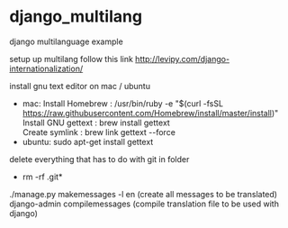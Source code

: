 # django_multilang
django multilanguage example

setup up multilang follow this link
http://levipy.com/django-internationalization/

install gnu text editor on mac / ubuntu

- mac:
Install Homebrew : /usr/bin/ruby -e "$(curl -fsSL https://raw.githubusercontent.com/Homebrew/install/master/install)"<br>
Install GNU gettext : brew install gettext<br>
Create symlink : brew link gettext --force<br>
- ubuntu:
sudo apt-get install gettext<br>


delete everything that has to do with git in folder
- rm -rf .git*


./manage.py makemessages -l en (create all messages to be translated)<br>
django-admin compilemessages (compile translation file to be used with django)

